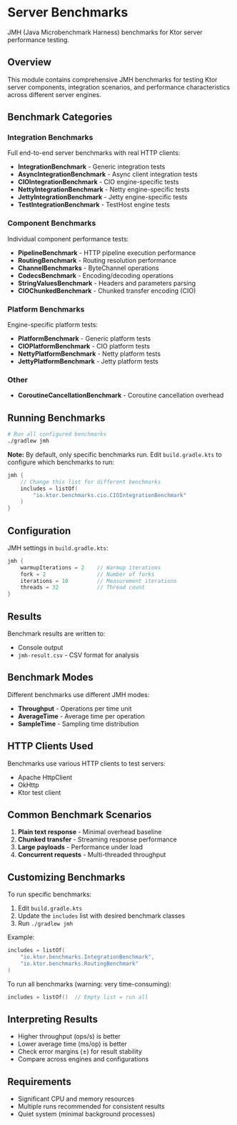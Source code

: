 # Server Benchmarks

JMH (Java Microbenchmark Harness) benchmarks for Ktor server performance testing.

## Overview

This module contains comprehensive JMH benchmarks for testing Ktor server components, integration scenarios, and performance characteristics across different server engines.

## Benchmark Categories

### Integration Benchmarks

Full end-to-end server benchmarks with real HTTP clients:

- **IntegrationBenchmark** - Generic integration tests
- **AsyncIntegrationBenchmark** - Async client integration tests
- **CIOIntegrationBenchmark** - CIO engine-specific tests
- **NettyIntegrationBenchmark** - Netty engine-specific tests
- **JettyIntegrationBenchmark** - Jetty engine-specific tests
- **TestIntegrationBenchmark** - TestHost engine tests

### Component Benchmarks

Individual component performance tests:

- **PipelineBenchmark** - HTTP pipeline execution performance
- **RoutingBenchmark** - Routing resolution performance
- **ChannelBenchmarks** - ByteChannel operations
- **CodecsBenchmark** - Encoding/decoding operations
- **StringValuesBenchmark** - Headers and parameters parsing
- **CIOChunkedBenchmark** - Chunked transfer encoding (CIO)

### Platform Benchmarks

Engine-specific platform tests:

- **PlatformBenchmark** - Generic platform tests
- **CIOPlatformBenchmark** - CIO platform tests
- **NettyPlatformBenchmark** - Netty platform tests
- **JettyPlatformBenchmark** - Jetty platform tests

### Other

- **CoroutineCancellationBenchmark** - Coroutine cancellation overhead

## Running Benchmarks

```bash
# Run all configured benchmarks
./gradlew jmh
```

**Note:** By default, only specific benchmarks run. Edit `build.gradle.kts` to configure which benchmarks to run:

```kotlin
jmh {
    // Change this list for different benchmarks
    includes = listOf(
        "io.ktor.benchmarks.cio.CIOIntegrationBenchmark"
    )
}
```

## Configuration

JMH settings in `build.gradle.kts`:

```kotlin
jmh {
    warmupIterations = 2    // Warmup iterations
    fork = 2                // Number of forks
    iterations = 10         // Measurement iterations
    threads = 32            // Thread count
}
```

## Results

Benchmark results are written to:
- Console output
- `jmh-result.csv` - CSV format for analysis

## Benchmark Modes

Different benchmarks use different JMH modes:
- **Throughput** - Operations per time unit
- **AverageTime** - Average time per operation
- **SampleTime** - Sampling time distribution

## HTTP Clients Used

Benchmarks use various HTTP clients to test servers:
- Apache HttpClient
- OkHttp
- Ktor test client

## Common Benchmark Scenarios

1. **Plain text response** - Minimal overhead baseline
2. **Chunked transfer** - Streaming response performance
3. **Large payloads** - Performance under load
4. **Concurrent requests** - Multi-threaded throughput

## Customizing Benchmarks

To run specific benchmarks:

1. Edit `build.gradle.kts`
2. Update the `includes` list with desired benchmark classes
3. Run `./gradlew jmh`

Example:
```kotlin
includes = listOf(
    "io.ktor.benchmarks.IntegrationBenchmark",
    "io.ktor.benchmarks.RoutingBenchmark"
)
```

To run all benchmarks (warning: very time-consuming):
```kotlin
includes = listOf()  // Empty list = run all
```

## Interpreting Results

- Higher throughput (ops/s) is better
- Lower average time (ms/op) is better
- Check error margins (±) for result stability
- Compare across engines and configurations

## Requirements

- Significant CPU and memory resources
- Multiple runs recommended for consistent results
- Quiet system (minimal background processes)
